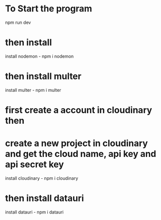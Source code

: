 # To Start the program 
npm run dev

# then install
install nodemon - npm i nodemon

# then install multer
install multer - npm i multer

# first create a account in cloudinary then 
# create a new project in cloudinary and get the cloud name, api key and api secret key
install cloudinary -  npm i cloudinary

# then install datauri
install datauri - npm i datauri
